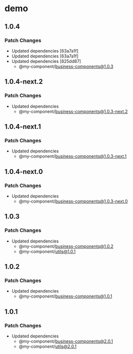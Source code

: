 # demo

## 1.0.4

### Patch Changes

- Updated dependencies [63a7a1f]
- Updated dependencies [63a7a1f]
- Updated dependencies [825dd87]
  - @my-component/business-components@1.0.3

## 1.0.4-next.2

### Patch Changes

- Updated dependencies
  - @my-component/business-components@1.0.3-next.2

## 1.0.4-next.1

### Patch Changes

- Updated dependencies
  - @my-component/business-components@1.0.3-next.1

## 1.0.4-next.0

### Patch Changes

- Updated dependencies
  - @my-component/business-components@1.0.3-next.0

## 1.0.3

### Patch Changes

- Updated dependencies
  - @my-component/business-components@1.0.2
  - @my-component/utils@1.0.1

## 1.0.2

### Patch Changes

- Updated dependencies
  - @my-component/business-components@1.0.1

## 1.0.1

### Patch Changes

- Updated dependencies
  - @my-component/business-components@2.0.1
  - @my-component/utils@2.0.1
